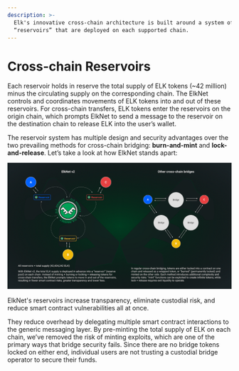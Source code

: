 ```yaml
---
description: >-
  Elk's innovative cross-chain architecture is built around a system of token
  “reservoirs” that are deployed on each supported chain.
---
```


# Cross-chain Reservoirs

Each reservoir holds in reserve the total supply of ELK tokens (\~42 million) minus the circulating supply on the corresponding chain. The ElkNet controls and coordinates movements of ELK tokens into and out of these reservoirs. For cross-chain transfers, ELK tokens enter the reservoirs on the origin chain, which prompts ElkNet to send a message to the reservoir on the destination chain to release ELK into the user’s wallet.

The reservoir system has multiple design and security advantages over the two prevailing methods for cross-chain bridging: **burn-and-mint** and **lock-and-release**. Let’s take a look at how ElkNet stands apart:

![ElkNet v2 vs. other cross-chain bridges](<../.gitbook/assets/image (18).png>)

ElkNet's reservoirs increase transparency, eliminate custodial risk, and reduce smart contract vulnerabilities all at once.

They reduce overhead by delegating multiple smart contract interactions to the generic messaging layer. By pre-minting the total supply of ELK on each chain, we’ve removed the risk of minting exploits, which are one of the primary ways that bridge security fails. Since there are no bridge tokens locked on either end, individual users are not trusting a custodial bridge operator to secure their funds.
